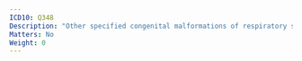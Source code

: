 ```yaml
---
ICD10: Q348
Description: "Other specified congenital malformations of respiratory system"
Matters: No
Weight: 0
---
```


